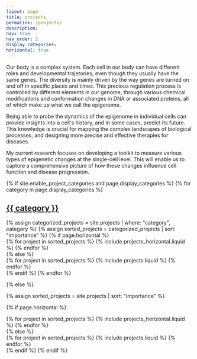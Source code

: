 ```yaml
---
layout: page
title: projects
permalink: /projects/
description: 
nav: true
nav_order: 2
display_categories: 
horizontal: true
---
```

Our body is a complex system. Each cell in our body can have different roles and developmental trajetories, even though they usually have the same genes. The diversity is mainly driven by the way genes are turned on and off in specific places and times. This precious regulation process is controlled by different elements in our genome, through various chemical modifications and conformation changes in DNA or associated proteins, all of which make up what we call the epigenome.

Being able to probe the dynamics of the epigenome in individual cells can provide insights into a cell's history, and in some cases, predict its future. This knowledge is crucial for mapping the complex landscapes of biological processes, and designing more precise and effective therapies for diseases. 

My current research focuses on developing a toolkit to measure various types of epigenetic changes at the single-cell level. This will enable us to capture a comprehensive picture of how these changes influence cell function and disease progression.



<!-- pages/projects.md -->
<div class="projects">
{% if site.enable_project_categories and page.display_categories %}
  <!-- Display categorized projects -->
  {% for category in page.display_categories %}
  <a id="{{ category }}" href=".#{{ category }}">
    <h2 class="category">{{ category }}</h2>
  </a>
  {% assign categorized_projects = site.projects | where: "category", category %}
  {% assign sorted_projects = categorized_projects | sort: "importance" %}
  <!-- Generate cards for each project -->
  {% if page.horizontal %}
  <div class="container">
    <div class="row row-cols-1 row-cols-md-2">
    {% for project in sorted_projects %}
      {% include projects_horizontal.liquid %}
    {% endfor %}
    </div>
  </div>
  {% else %}
  <div class="row row-cols-1 row-cols-md-3">
    {% for project in sorted_projects %}
      {% include projects.liquid %}
    {% endfor %}
  </div>
  {% endif %}
  {% endfor %}

{% else %}

<!-- Display projects without categories -->

{% assign sorted_projects = site.projects | sort: "importance" %}

  <!-- Generate cards for each project -->

{% if page.horizontal %}

  <div class="container">
    <div class="row row-cols-1 row-cols-md-2">
    {% for project in sorted_projects %}
      {% include projects_horizontal.liquid %}
    {% endfor %}
    </div>
  </div>
  {% else %}
  <div class="row row-cols-1 row-cols-md-3">
    {% for project in sorted_projects %}
      {% include projects.liquid %}
    {% endfor %}
  </div>
  {% endif %}
{% endif %}
</div>
